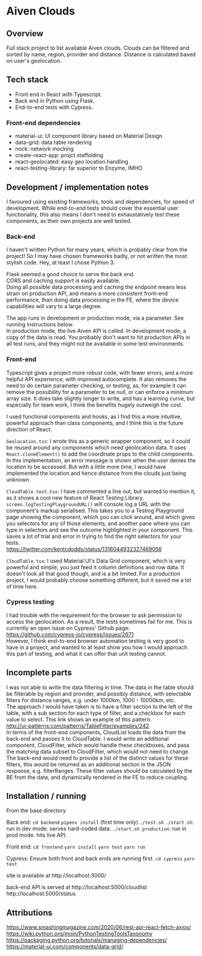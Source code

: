 # Aiven Clouds

## Overview

Full stack project to list available Aiven clouds.
Clouds can be filtered and sorted by name, region, provider and distance.
Distance is calculated based on user's geolocation.

## Tech stack

- Front end in React with Typescript.
- Back end in Python using Flask.
- End-to-end tests with Cypress.

### Front-end dependencies

- material-ui: UI component library based on Material Design
- data-grid: data table rendering
- nock: network mocking
- create-react-app: projct staffolding
- react-geolocated: easy geo location handling
- react-testing-library: far superior to Enzyme, IMHO

## Development / implementation notes

I favoured using existing frameworks, tools and dependencies, for speed of development. While end-to-end tests should cover the essential user functionality, this also means I don't need to exhaustatively test these components, as their own projects are well tested.

### Back-end

I haven't written Python for many years, which is probably clear from the project! So I may have chosen frameworks badly, or not written the most stylish code. Hey, at least I chose Python 3.

Flask seemed a good choice to serve the back end.  
CORS and caching support is easily available.  
Doing all possible data processing and caching the endpoint means less strain on production API, and means a more consistent front-end performance, than doing data processing in the FE, where the device capabilities will vary to a large degree.

The app runs in development or production mode, via a parameter. See running instructions below.  
In production mode, the live Aiven API is called. In development mode, a copy of the data is read. You probably don't want to hit production APIs in all test runs, and they might not be available in some test environments.

### Front-end

Typescript gives a project more robust code, with fewer errors, and a more helpful API experience, with improved autocomplete. It also removes the need to do certain parameter checking, or testing, as, for example it can remove the possibility for a parameter to be null, or can enforce a minimum array size. It does take slightly longer to write, and has a learning curve, but especially for team work, I think the benefits hugely outweigh the cost.

I used functional components and hooks, as I find this a more intuitive, powerful approach than class components, and I think this is the future direction of React.

`Geolocation.tsx`: I wrote this as a generic wrapper component, so it could be reused around any components which need geolocation data. It uses `React.cloneElement()` to add the coordinate props to the child components.  
In this implementation, an error message is shown when the user denies the location to be accessed. But with a little more time, I would have implemented the location and hence distance from the clouds just being unknown.

`CloudTable.test.tsx`: I have commented a line out, but wanted to mention it, as it shows a cool new feature of React Testing Library.  
`screen.logTestingPlaygroundURL()` will console log a URL with the component's markup serialised. This takes you to a Testing Playground page showing the component, which you can click around, and which gives you selectors for any of those elements, and another pane where you can type in selectors and see the outcome highlighted in your component. This saves a lot of trial and error in trying to find the right selectors for your tests.  
https://twitter.com/kentcdodds/status/1316044932327469056

`CloudTable.tsx`: I used Material UI's Data Grid component, which is very powerful and simple, you just feed it column definitions and row data. It doesn't look all that good though, and is a bit limited. For a production project, I would probably choose something different, but it saved me a lot of time here.

### Cypress testing

I had trouble with the requirement for the browser to ask permission to access the geolocation. As a result, the tests sometimes fail for me. This is currently an open issue on Cypress' Github page:  
https://github.com/cypress-io/cypress/issues/2671  
However, I think end-to-end browser automation testing is very good to have in a project, and wanted to at least show you how I would approach this part of testing, and what it can offer that unit testing cannot.

## Incomplete parts

I was not able to write the data filtering in time. The data in the table should be filterable by region and provider, and possibly distance, with selectable filters for distance ranges, e.g. under 1000km, 1000 - 10000km, etc.  
The approach I would have taken is to have a filter section to the left of the table, with a sub section for each type of filter, and a checkbox for each value to select. This link shows an example of this pattern.  
http://ui-patterns.com/patterns/TableFilter/examples/242  
In terms of the front-end components, CloudList loads the data from the back-end and passes it to CloudTable. I would write an additional component, CloudFilter, which would handle these checkboxes, and pass the matching data subset to CloudFilter, which would not need to change.  
The back-end would need to provide a list of the distinct values for these filters, this would be returned as an additional section in the JSON response, e.g. filterRanges. These filter values should be calculated by the BE from the data, and dynamically rendered in the FE to reduce coupling.

## Installation / running

From the base directory

Back end:
`cd backend`
`pipenv install` (first time only)
`./test.sh`
`./start.sh`: run in dev mode. serves hard-coded data.
`./start.sh production`: run in prod mode. hits live API.

Front end:
`cd frontend`
`yarn install`
`yarn test`
`yarn run`

Cypress:
Ensure both front and back ends are running first.
`cd cypress`
`yarn test`

site is available at
http://localhost:3000/

back-end API is served at
http://localhost:5000/cloudlist
http://localhost:5000/status

## Attributions

https://www.smashingmagazine.com/2020/06/rest-api-react-fetch-axios/
https://wiki.python.org/moin/PythonTestingToolsTaxonomy
https://packaging.python.org/tutorials/managing-dependencies/
https://material-ui.com/components/data-grid/
